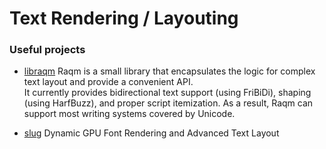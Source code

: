 # Text Rendering / Layouting

### Useful projects

* [libraqm](https://github.com/HOST-Oman/libraqm)
    Raqm is a small library that encapsulates the logic for complex text layout and provide a convenient API.  
    It currently provides bidirectional text support (using FriBiDi), shaping (using HarfBuzz), and proper script itemization. As a result, Raqm can support most writing systems covered by Unicode.

* [slug](http://sluglibrary.com/)
    Dynamic GPU Font Rendering and Advanced Text Layout

